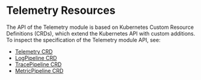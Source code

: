 # Telemetry Resources

The API of the Telemetry module is based on Kubernetes Custom Resource Definitions (CRDs), which extend the Kubernetes API with custom additions. To inspect the specification of the Telemetry module API, see:

- [Telemetry CRD](./01-telemetry.md)
- [LogPipeline CRD](./02-logpipeline.md)
- [TracePipeline CRD](./04-tracepipeline.md)
- [MetricPipeline CRD](./05-metricpipeline.md)
